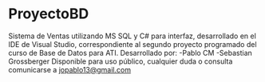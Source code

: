 # ProyectoBD
Sistema de Ventas utilizando MS SQL y C# para interfaz, desarrollado en el IDE de Visual Studio, correspondiente al segundo proyecto
programado del curso de Base de Datos para ATI.
Desarrollado por:
-Pablo CM
-Sebastian Grossberger
Disponible para uso público, cualquier duda o consulta comunicarse a jopablo13@gmail.com
